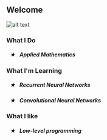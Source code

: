 ## Welcome

![alt text](https://external-content.duckduckgo.com/iu/?u=https%3A%2F%2Fstatic.vecteezy.com%2Fsystem%2Fresources%2Fpreviews%2F001%2F218%2F694%2Foriginal%2Funder-construction-warning-sign-vector.jpg&f=1&nofb=1&ipt=59417ebf7da8662ba38fb6c5b8eae72e7e35dc6fc704c46e0901298d19f12784&ipo=images)

### What I Do
##### &nbsp;&nbsp; ★ &nbsp; Applied Mathematics

### What I'm Learning
##### &nbsp;&nbsp; ★ &nbsp; Recurrent Neural Networks
##### &nbsp;&nbsp; ★ &nbsp; Convolutional Neural Networks

### What I like
##### &nbsp;&nbsp; ★ &nbsp; Low-level programming

